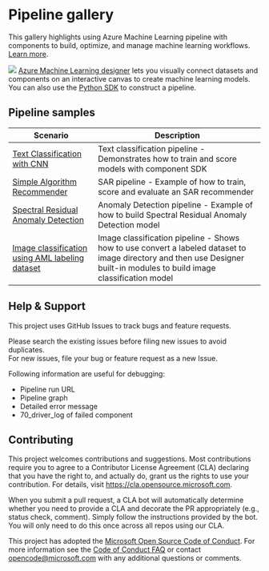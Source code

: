 # Pipeline gallery
This gallery highlights using Azure Machine Learning pipeline with components to build, optimize, and manage machine learning workflows. [Learn more](https://docs.microsoft.com/en-us/azure/machine-learning/concept-ml-pipelines).


![](https://docs.microsoft.com/en-us/azure/machine-learning/media/concept-designer/designer-drag-and-drop.gif)
[Azure Machine Learning designer](https://azure.microsoft.com/services/machine-learning/designer/) lets you visually connect datasets and components on an interactive canvas to create machine learning models. You can also use the [Python SDK](https://docs.microsoft.com/python/api/overview/azure/ml/?view=azure-ml-py) to construct a pipeline.

## Pipeline samples

| Scenario |  Description |
| --- | --- |
| [Text Classification with CNN](./textcnn-pipeline/README.md) | Text classification pipeline - Demonstrates how to train and score models with component SDK 
| [Simple Algorithm Recommender](./sar-pipeline/README.md) | SAR pipeline - Example of how to train, score and evaluate an SAR recommender 
| [Spectral Residual Anomaly Detection](./ad-pipeline/README.md) | Anomaly Detection pipeline - Example of how to build Spectral Residual Anomaly Detection model 
| [Image classification using AML labeling dataset](./labeling-image-classification-pipeline/README.md) | Image classification pipeline - Shows how to use convert a labeled dataset to image directory and then use Designer built-in modules to build image classification model|

## Help & Support

This project uses GitHub Issues to track bugs and feature requests. 

Please search the existing issues before filing new issues to avoid duplicates.  
For new issues, file your bug or feature request as a new Issue. 

Following information are useful for debugging:
- Pipeline run URL
- Pipeline graph
- Detailed error message
- 70_driver_log of failed component

## Contributing

This project welcomes contributions and suggestions.  Most contributions require you to agree to a
Contributor License Agreement (CLA) declaring that you have the right to, and actually do, grant us
the rights to use your contribution. For details, visit https://cla.opensource.microsoft.com.

When you submit a pull request, a CLA bot will automatically determine whether you need to provide
a CLA and decorate the PR appropriately (e.g., status check, comment). Simply follow the instructions
provided by the bot. You will only need to do this once across all repos using our CLA.

This project has adopted the [Microsoft Open Source Code of Conduct](https://opensource.microsoft.com/codeofconduct/).
For more information see the [Code of Conduct FAQ](https://opensource.microsoft.com/codeofconduct/faq/) or
contact [opencode@microsoft.com](mailto:opencode@microsoft.com) with any additional questions or comments.

